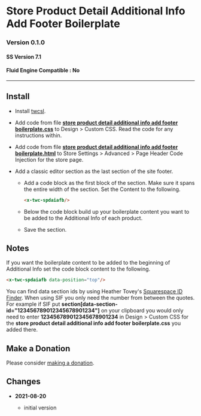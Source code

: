 # Store Product Detail Additional Info Add Footer Boilerplate

### Version 0.1.0

#### SS Version 7.1

#### Fluid Engine Compatible : No

---

## Install

* Install [twcsl][1].
  
* Add code from file **[store product detail additional info add footer
  boilerplate.css][2]** to Design > Custom CSS. Read the code for any
  instructions within.

* Add code from file **[store product detail additional info add footer
  boilerplate.html][3]** to Store Settings > Advanced > Page Header Code
  Injection for the store page.

* Add a classic editor section as the last section of the site footer.

  * Add a code block as the first block of the section. Make sure it spans the
    entire width of the section. Set the Content to the following.
    
    ```html
    <x-twc-spdaiafb/>
    ```
    
  * Below the code block build up your boilerplate content you want to be added
    to the Additional Info of each product.
    
  * Save the section.

## Notes

If you want the boilerplate content to be added to the beginning of Additional
Info set the code block content to the following.

```html
<x-twc-spdaiafb data-position="top"/>
```
      
You can find data section ids by using Heather Tovey's [Squarespace ID
Finder][4]. When using SIF you only need the number from between the quotes. For
example if SIF put **section[data-section-id="123456789012345678901234"]** on
your clipboard you would only need to enter **123456789012345678901234** in
Design > Custom CSS for the **store product detail additional info add footer
boilerplate.css** you added there.

## Make a Donation

Please consider [making a donation][5].

## Changes

<!-- * **2022-08-14**

  * fix some spacing issues
  * bumped version to 0.2.0
  -->
* **2021-08-20**

  * initial version

[1]: https://github.com/tomsWebConsulting/twcsl#install-options
[2]: page%20section%20video%20scrubbing%20animation.css#L1
[3]: psvsa%20viewport%20middle.html#L1
[4]: https://www.heathertovey.com/squarespace-id-finder/
[5]: https://github.com/tomsWebConsulting/twcsl#make-a-donation

